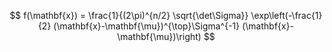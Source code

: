 $$
f(\mathbf{x}) = \frac{1}{(2\pi)^{n/2} \sqrt{\det\Sigma}} \exp\left(-\frac{1}{2} (\mathbf{x}-\mathbf{\mu})^{\top}\Sigma^{-1} (\mathbf{x}-\mathbf{\mu})\right)
$$